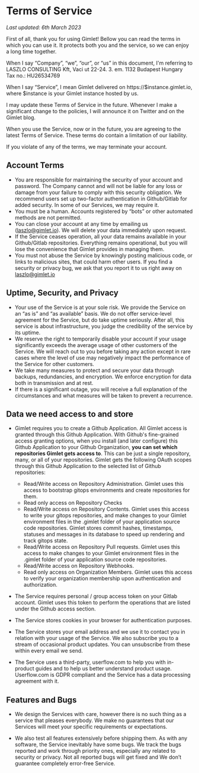 # Terms of Service

_Last updated: 6th March 2023_

First of all, thank you for using Gimlet! Bellow you can read the terms in which you can use it. It protects both you and the service, so we can enjoy a long time together.

When I say “Company”, “we”, “our”, or “us” in this document, I'm referring to LASZLO CONSULTING Kft, Vaci ut 22-24. 3. em. 1132 Budapest Hungary Tax no.: HU26534769

When I say “Service”, I mean Gimlet delivered on https://$instance.gimlet.io, where $instance is your Gimlet instance hosted by us.

I may update these Terms of Service in the future. Whenever I make a significant change to the policies, I will announce it on Twitter and on the Gimlet blog.

When you use the Service, now or in the future, you are agreeing to the latest Terms of Service. These terms do contain a limitation of our liability.

If you violate of any of the terms, we may terminate your account.

## Account Terms

- You are responsible for maintaining the security of your account and password. The Company cannot and will not be liable for any loss or damage from your failure to comply with this security obligation. We recommend users set up two-factor authentication in Github/Gitlab for added security. In some of our Services, we may require it.
- You must be a human. Accounts registered by “bots” or other automated methods are not permitted.
- You can close your account at any time by emailing us (laszlo@gimlet.io). We will delete your data immediately upon request.
- If the Service ceases operation, all your data remains available in your Github/Gitlab repositories. Everything remains operational, but you will lose the convenience that Gimlet provides in managing them.
- You must not abuse the Service by knowingly posting malicious code, or links to malicious sites, that could harm other users. If you find a security or privacy bug, we ask that you report it to us right away on laszlo@gimlet.io

## Uptime, Security, and Privacy

- Your use of the Service is at your sole risk. We provide the Service on an “as is” and “as available” basis. We do not offer service-level agreement for the Service, but do take uptime seriously. After all, this service is about infrastructure, you judge the credibility of the service by its uptime.
- We reserve the right to temporarily disable your account if your usage significantly exceeds the average usage of other customers of the Service. We will reach out to you before taking any action except in rare cases where the level of use may negatively impact the performance of the Service for other customers.
- We take many measures to protect and secure your data through backups, redundancies, and encryption. We enforce encryption for data both in transmission and at rest.
- If there is a significant outage, you will receive a full explanation of the circumstances and what measures will be taken to prevent a recurrence.

## Data we need access to and store

- Gimlet requires you to create a Github Application. All Gimlet access is granted through this Github Application. With Github's fine-grained access granting options, when you install (and later configure) this Github Application to your Github Organization, **you can set which repositories Gimlet gets access to**. This can be just a single repository, many, or all of your repositories.
  Gimlet gets the following OAuth scopes through this Github Application to the selected list of Github repositories:

  - Read/Write access on Repository Administration. Gimlet uses this access to bootstrap gitops environments and create repositories for them.
  - Read only access on Repository Checks
  - Read/Write access on Repository Contents. Gimlet uses this access to write your gitops repositories, and make changes to your Gimlet environment files in the .gimlet folder of your application source code repositories. Gimlet stores commit hashes, timestamps, statuses and messages in its database to speed up rendering and track gitops state.
  - Read/Write access on Repository Pull requests. Gimlet uses this access to make changes to your Gimlet environment files in the .gimlet folder of your application source code repositories.
  - Read/Write access on Repository Webhooks.
  - Read only access on Organization Members. Gimlet uses this access to verify your organization membership upon authentication and authorization.

- The Service requires personal / group access token on your Gitlab account. Gimlet uses this token to perform the operations that are listed under the Github access section.

- The Service stores cookies in your browser for authentication purposes.
- The Service stores your email address and we use it to contact you in relation with your usage of the Service. We also subscribe you to a stream of occasional product updates. You can unsubscribe from these within every email we send.
- The Service uses a third-party, userflow.com to help you with in-product guides and to help us better understand product usage. Userflow.com is GDPR compliant and the Service has a data processing agreement with it.

## Features and Bugs

- We design the Services with care, however there is no such thing as a service that pleases everybody. We make no guarantees that our Services will meet your specific requirements or expectations.

- We also test all features extensively before shipping them. As with any software, the Service inevitably have some bugs. We track the bugs reported and work through priority ones, especially any related to security or privacy. Not all reported bugs will get fixed and We don’t guarantee completely error-free Service.
